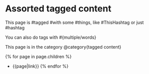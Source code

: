 # Assorted tagged content

This page is #tagged #with some #things, like #ThisHashtag or just #hashtag

You can also do tags with #{multiple/words}

This page is in the category @category{tagged content}

{% for page in page.children %}
* {{page|link}}
{% endfor %}

